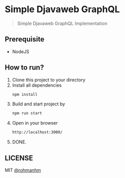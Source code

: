 # Simple Djavaweb GraphQL
> Simple Djavaweb GraphQL Implementation

## Prerequisite
- NodeJS

## How to run?
1. Clone this project to your directory
2. Install all dependencies
    ```bash
    npm install
    ```
3. Build and start project by
    ```bash
    npm run start
    ```
4. Open in your browser
    ```bash
    http://localhost:3000/
    ```
5. DONE.

## LICENSE
MIT [@rohmanhm](https://github.com/rohmanhm)